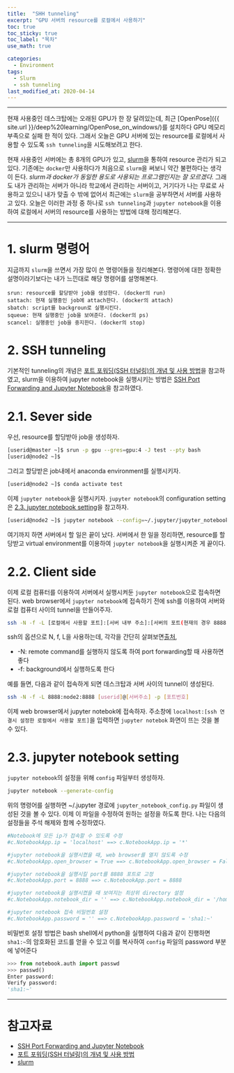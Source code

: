 ```yaml
---
title:  "SHH tunneling"
excerpt: "GPU 서버의 resource를 로컬에서 사용하기"
toc: true
toc_sticky: true
toc_label: "목차"
use_math: true

categories: 
  - Environment
tags: 
  - Slurm
  - ssh tunneling
last_modified_at: 2020-04-14
---
```


***

현재 사용중인 데스크탑에는 오래된 GPU가 한 장 달려있는데, 
최근 [OpenPose]({{ site.url }}/deep%20learning/OpenPose_on_windows/)를 설치하다 GPU 메모리 부족으로 실패 한 적이 있다.
그래서 오늘은 GPU 서버에 있는 resource를 로컬에서 사용할 수 있도록 `ssh tunneling`을 시도해보려고 한다.

현재 사용중인 서버에는 총 8개의 GPU가 있고, [slurm]을 통하여 resource 관리가 되고 있다. 
기존에는 `docker`만 사용하다가 처음으로 `slurm`을 써보니 약간 불편하다는 생각이 든다. 
*slurm과 docker가 동일한 용도로 사용되는 프로그램인지는 잘 모르겠다.*
그래도 내가 관리하는 서버가 아니라 학교에서 관리하는 서버이고, 
거기다가 나는 무료로 사용하고 있으니 내가 맞출 수 밖에 없어서 최근에는 `slurm`을 공부하면서 서버를 사용하고 있다.
오늘은 이러한 과정 중 하나로 `ssh tunneling`과 `jupyter notebook`을 이용하여 로컬에서 서버의 resource를 사용하는 방법에 대해 정리해본다.  

***

# 1. slurm 명령어

지금까지 `slurm`을 쓰면서 가장 많이 쓴 명령어들을 정리해본다. 
명령어에 대한 정확한 설명이라기보다는 내가 느낀대로 해당 명령어를 설명해본다.

    srun: resource를 할당받아 job을 생성한다. (docker의 run)
    sattach: 현재 실행중인 job에 attach한다. (docker의 attach)
    sbatch: script를 backgroun로 실행시킨다. 
    squeue: 현재 실행중인 job을 보여준다. (docker의 ps)
    scancel: 실행중인 job을 중지한다. (docker의 stop)

# 2. SSH tunneling

기본적인 tunneling의 개념은 [포트 포워딩(SSH 터널링)의 개념 및 사용 방법]을 참고하였고,
slurm을 이용하여 jupyter notebook을 실행시키는 방법은 [SSH Port Forwarding and Jupyter Notebook]을 참고하였다.

# 2.1. Sever side

우선, resource를 할당받아 job을 생성하자.

```bash
[userid@master ~]$ srun -p gpu --gres=gpu:4 -J test --pty bash
[userid@node2 ~]$ 
```

그리고 할당받은 job내에서 anaconda environment를 실행시키자.

```bash
[userid@node2 ~]$ conda activate test
```

이제 `jupyter notebook`을 실행시키자.
`jupyter notebook`의 configuration setting은 [2.3. jupyter notebook setting](#23-jupyter-notebook-setting)을 참고하자.

```bash
[userid@node2 ~]$ jupyter notebook --config=~/.jupyter/jupyter_notebook_config.py
```

여기까지 하면 서버에서 할 일은 끝이 났다.
서버에서 한 일을 정리하면, 
resource를 할당받고 virtual environment를 이용하여 `jupyter notebook`을 실행시켜준 게 끝이다.

# 2.2. Client side

이제 로컬 컴퓨터를 이용하여 서버에서 실행시켜둔 `jupyter notebook`으로 접속하면 된다.
web browser에서 `jupyter notebook`에 접속하기 전에 ssh를 이용하여 서버와 로컬 컴퓨터 사이의 tunnel을 만들어주자.

```bash
ssh -N -f -L [로컬에서 사용할 포트]:[서버 내부 주소]:[서버의 포트(현재의 경우 8888)] [userid]@[서버주소] -p [포트번호]
```

ssh의 옵션으로 N, f, L을 사용하는데, 각각을 간단히 살펴보면[출처](http://linuxcommand.org/lc3_man_pages/ssh1.html),
* -N: remote command를 실행하지 않도록 하여 port forwarding할 때 사용하면 좋다
* -f: background에서 실행하도록 한다

예를 들면, 다음과 같이 접속하게 되면 데스크탑과 서버 사이의 tunnel이 생성된다.

```bash
ssh -N -f -L 8888:node2:8888 [userid]@[서버주소] -p [포트번호]
```

이제 web browser에서 jupyter notebok에 접속하자.
주소창에 `localhost:[ssh 연결시 설정한 로컬에서 사용할 포트]`을 입력하면 `jupyter notebok` 화면이 뜨는 것을 볼 수 있다.

# 2.3. jupyter notebook setting

`jupyter notebook`의 설정을 위해 `config` 파일부터 생성하자.

```bash
jupyter notebook --generate-config
```

위의 명령어를 실행하면 ~/.jupyter 경로에 `jupyter_notebook_config.py` 파일이 생성된 것을 볼 수 있다.
이제 이 파일을 수정하여 원하는 설정을 하도록 한다.
나는 다음의 설정들을 주석 해제와 함께 수정하였다.


```bash 
#Notebook에 모든 ip가 접속할 수 있도록 수정
#c.NotebookApp.ip = 'localhost' ==> c.NotebookApp.ip = '*' 

#jupyter notebook을 실행시켰을 때, web browser를 열지 않도록 수정
#c.NotebookApp.open_browser = True ==> c.NotebookApp.open_browser = False 

#jupyter notebook을 실행시킬 port를 8888 포트로 고정
#c.NotebookApp.port = 8888 ==> c.NotebookApp.port = 8888 

#jupyter notebook을 실행시켰을 때 보여지는 최상위 directory 설정 
#c.NotebookApp.notebook_dir = '' ==> c.NotebookApp.notebook_dir = '/home' 

#jupyter notebook 접속 비밀번호 설정
#c.NotebookApp.password = '' ==> c.NotebookApp.password = 'sha1:~' 
```

비밀번호 설정 방법은 bash shell에서 python을 실행하여 다음과 같이 진행하면 `sha1:~`의 암호화된 코드를 얻을 수 있고 이를 복사하여 `config` 파일의 password 부분에 넣어준다

```python
>>> from notebook.auth import passwd
>>> passwd()
Enter password:
Verify password:
'sha1:~'
```

***

# 참고자료
* [SSH Port Forwarding and Jupyter Notebook]
* [포트 포워딩(SSH 터널링)의 개념 및 사용 방법]
* [slurm]

[SSH Port Forwarding and Jupyter Notebook]: https://evcu.github.io/notes/port-forwarding/
[포트 포워딩(SSH 터널링)의 개념 및 사용 방법]: https://blog.naver.com/PostView.nhn?blogId=alice_k106&logNo=221364560794&parentCategoryNo=&categoryNo=22&viewDate=&isShowPopularPosts=false&from=postView
[slurm]: https://slurm.schedmd.com/

<!-- 
c.NotebookApp.allow_origin = '*'
c.NotebookApp.allow_remote_access = True
c.NotebookApp.allow_root = True
-->
